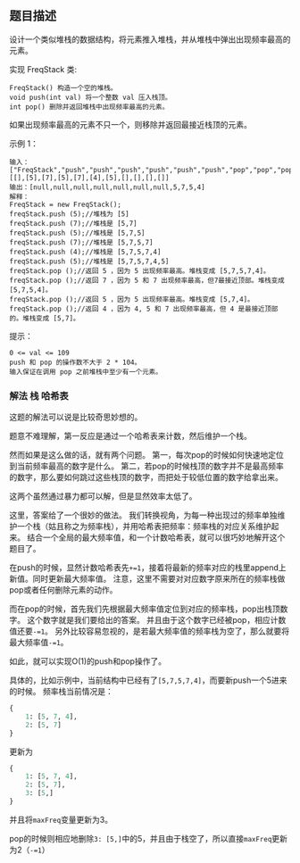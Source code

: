 ## 题目描述
设计一个类似堆栈的数据结构，将元素推入堆栈，并从堆栈中弹出出现频率最高的元素。

实现 FreqStack 类:
```
FreqStack() 构造一个空的堆栈。
void push(int val) 将一个整数 val 压入栈顶。
int pop() 删除并返回堆栈中出现频率最高的元素。
```
如果出现频率最高的元素不只一个，则移除并返回最接近栈顶的元素。
 

示例 1：
```
输入：
["FreqStack","push","push","push","push","push","push","pop","pop","pop","pop"],
[[],[5],[7],[5],[7],[4],[5],[],[],[],[]]
输出：[null,null,null,null,null,null,null,5,7,5,4]
解释：
FreqStack = new FreqStack();
freqStack.push (5);//堆栈为 [5]
freqStack.push (7);//堆栈是 [5,7]
freqStack.push (5);//堆栈是 [5,7,5]
freqStack.push (7);//堆栈是 [5,7,5,7]
freqStack.push (4);//堆栈是 [5,7,5,7,4]
freqStack.push (5);//堆栈是 [5,7,5,7,4,5]
freqStack.pop ();//返回 5 ，因为 5 出现频率最高。堆栈变成 [5,7,5,7,4]。
freqStack.pop ();//返回 7 ，因为 5 和 7 出现频率最高，但7最接近顶部。堆栈变成 [5,7,5,4]。
freqStack.pop ();//返回 5 ，因为 5 出现频率最高。堆栈变成 [5,7,4]。
freqStack.pop ();//返回 4 ，因为 4, 5 和 7 出现频率最高，但 4 是最接近顶部的。堆栈变成 [5,7]。
```

提示：
```
0 <= val <= 109
push 和 pop 的操作数不大于 2 * 104。
输入保证在调用 pop 之前堆栈中至少有一个元素。
```

### 解法 栈 哈希表
这题的解法可以说是比较奇思妙想的。

题意不难理解，第一反应是通过一个哈希表来计数，然后维护一个栈。

然而如果是这么做的话，就有两个问题。
第一，每次pop的时候如何快速地定位到当前频率最高的数字是什么。
第二，若pop的时候栈顶的数字并不是最高频率的数字，那么要如何跳过这些栈顶的数字，而把处于较低位置的数字给拿出来。

这两个虽然通过暴力都可以解，但是显然效率太低了。

这里，答案给了一个很妙的做法。
我们转换视角，为每一种出现过的频率单独维护一个栈（姑且称之为频率栈），并用哈希表把频率：频率栈的对应关系维护起来。
结合一个全局的最大频率值，和一个计数哈希表，就可以很巧妙地解开这个题目了。

在push的时候，显然计数哈希表先`+=1`，接着将最新的频率对应的栈里append上新值。同时更新最大频率值。
注意，这里不需要对对应数字原来所在的频率栈做pop或者任何删除元素的动作。

而在pop的时候，首先我们先根据最大频率值定位到对应的频率栈，pop出栈顶数字。
这个数字就是我们要给出的答案。
并且由于这个数字已经被pop，相应计数值还要`-=1`。
另外比较容易忽视的，是若最大频率值的频率栈为空了，那么就要将最大频率值`-=1`。

如此，就可以实现O(1)的push和pop操作了。

具体的，比如示例中，当前结构中已经有了`[5,7,5,7,4]`，而要新push一个5进来的时候。
频率栈当前情况是：
```python
{
    1: [5, 7, 4],
    2: [5, 7]
}
```
更新为
```python
{
    1: [5, 7, 4],
    2: [5, 7],
    3: [5,]
}
```
并且将`maxFreq`变量更新为3。

pop的时候则相应地删除`3: [5,]`中的5，并且由于栈空了，所以直接`maxFreq`更新为2（`-=1`）